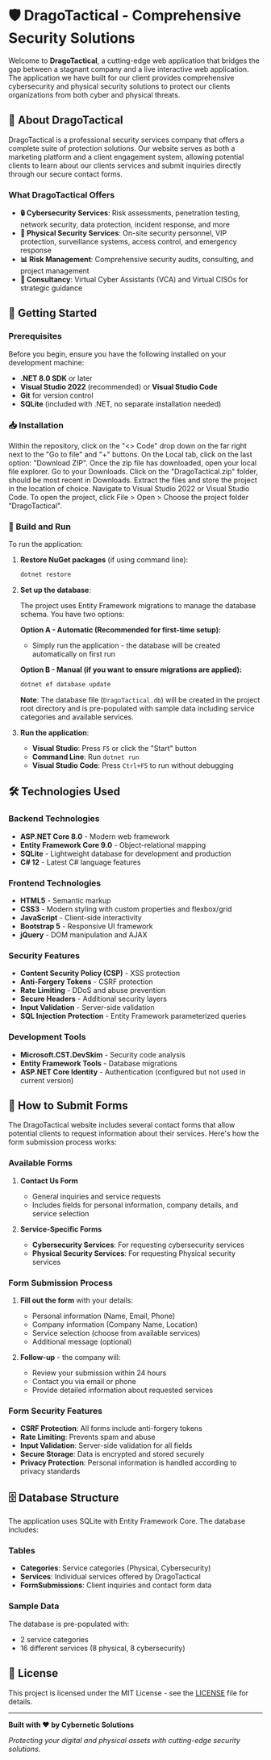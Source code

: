 # 🛡️ DragoTactical - Comprehensive Security Solutions

Welcome to **DragoTactical**, a cutting-edge web application that bridges the gap between a stagnant company and a live interactive web application. The application we have built for our client provides comprehensive cybersecurity and physical security solutions to protect our clients organizations from both cyber and physical threats.

## 🌟 About DragoTactical

DragoTactical is a professional security services company that offers a complete suite of protection solutions. Our website serves as both a marketing platform and a client engagement system, allowing potential clients to learn about our clients services and submit inquiries directly through our secure contact forms.

### What DragoTactical Offers

- **🔒 Cybersecurity Services**: Risk assessments, penetration testing, network security, data protection, incident response, and more
- **👮 Physical Security Services**: On-site security personnel, VIP protection, surveillance systems, access control, and emergency response
- **📊 Risk Management**: Comprehensive security audits, consulting, and project management
- **💼 Consultancy**: Virtual Cyber Assistants (VCA) and Virtual CISOs for strategic guidance

## 🚀 Getting Started

### Prerequisites

Before you begin, ensure you have the following installed on your development machine:

- **.NET 8.0 SDK** or later
- **Visual Studio 2022** (recommended) or **Visual Studio Code**
- **Git** for version control
- **SQLite** (included with .NET, no separate installation needed)

### 📥 Installation

Within the repository, click on the "<> Code" drop down on the far right next to the "Go to file" and "+" buttons.
On the Local tab, click on the last option: "Download ZIP".
Once the zip file has downloaded, open your local file explorer.
Go to your Downloads.
Click on the "DragoTactical.zip" folder, should be most recent in Downloads.
Extract the files and store the project in the location of choice.
Navigate to Visual Studio 2022 or Visual Studio Code.
To open the project, click File > Open > Choose the project folder "DragoTactical".

### 🔧 Build and Run

To run the application:
1. **Restore NuGet packages** (if using command line):
   ```bash
   dotnet restore
   ```

2. **Set up the database**:
   
   The project uses Entity Framework migrations to manage the database schema. You have two options:
   
   **Option A - Automatic (Recommended for first-time setup):**
   - Simply run the application - the database will be created automatically on first run
   
   **Option B - Manual (if you want to ensure migrations are applied):**
   ```bash
   dotnet ef database update
   ```
   
   **Note**: The database file (`DragoTactical.db`) will be created in the project root directory and is pre-populated with sample data including service categories and available services.

3. **Run the application**:
   - **Visual Studio**: Press `F5` or click the "Start" button
   - **Command Line**: Run `dotnet run`
   - **Visual Studio Code**: Press `Ctrl+F5` to run without debugging


## 🛠️ Technologies Used

### Backend Technologies
- **ASP.NET Core 8.0** - Modern web framework
- **Entity Framework Core 9.0** - Object-relational mapping
- **SQLite** - Lightweight database for development and production
- **C# 12** - Latest C# language features

### Frontend Technologies
- **HTML5** - Semantic markup
- **CSS3** - Modern styling with custom properties and flexbox/grid
- **JavaScript** - Client-side interactivity
- **Bootstrap 5** - Responsive UI framework
- **jQuery** - DOM manipulation and AJAX

### Security Features
- **Content Security Policy (CSP)** - XSS protection
- **Anti-Forgery Tokens** - CSRF protection
- **Rate Limiting** - DDoS and abuse prevention
- **Secure Headers** - Additional security layers
- **Input Validation** - Server-side validation
- **SQL Injection Protection** - Entity Framework parameterized queries

### Development Tools
- **Microsoft.CST.DevSkim** - Security code analysis
- **Entity Framework Tools** - Database migrations
- **ASP.NET Core Identity** - Authentication (configured but not used in current version)

## 📝 How to Submit Forms

The DragoTactical website includes several contact forms that allow potential clients to request information about their services. Here's how the form submission process works:

### Available Forms

1. **Contact Us Form** 
   - General inquiries and service requests
   - Includes fields for personal information, company details, and service selection

2. **Service-Specific Forms**
   - **Cybersecurity Services**: For requesting cybersecurity services
   - **Physical Security Services**: For requesting Physical security services

### Form Submission Process

1. **Fill out the form** with your details:
   - Personal information (Name, Email, Phone)
   - Company information (Company Name, Location)
   - Service selection (choose from available services)
   - Additional message (optional)

2. **Follow-up** - the company will:
   - Review your submission within 24 hours
   - Contact you via email or phone
   - Provide detailed information about requested services

### Form Security Features

- **CSRF Protection**: All forms include anti-forgery tokens
- **Rate Limiting**: Prevents spam and abuse
- **Input Validation**: Server-side validation for all fields
- **Secure Storage**: Data is encrypted and stored securely
- **Privacy Protection**: Personal information is handled according to privacy standards

## 🗄️ Database Structure

The application uses SQLite with Entity Framework Core. The database includes:

### Tables
- **Categories**: Service categories (Physical, Cybersecurity)
- **Services**: Individual services offered by DragoTactical
- **FormSubmissions**: Client inquiries and contact form data

### Sample Data
The database is pre-populated with:
- 2 service categories
- 16 different services (8 physical, 8 cybersecurity)


## 📄 License

This project is licensed under the MIT License - see the [LICENSE](LICENSE) file for details.

---

**Built with ❤️ by Cybernetic Solutions**

*Protecting your digital and physical assets with cutting-edge security solutions.*
